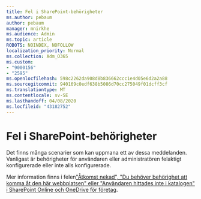 ```yaml
---
title: Fel i SharePoint-behörigheter
ms.author: pebaum
author: pebaum
manager: mnirkhe
ms.audience: Admin
ms.topic: article
ROBOTS: NOINDEX, NOFOLLOW
localization_priority: Normal
ms.collection: Adm_O365
ms.custom:
- "9000156"
- "2595"
ms.openlocfilehash: 598c2262da908d8b836662ccc1e4d05e6d2a2a88
ms.sourcegitcommit: 940169c0edf638b5086d70cc275049f01dcff3cf
ms.translationtype: MT
ms.contentlocale: sv-SE
ms.lasthandoff: 04/08/2020
ms.locfileid: "43182752"
---
```

# <a name="sharepoint-permissions-errors"></a>Fel i SharePoint-behörigheter

Det finns många scenarier som kan uppmana ett av dessa meddelanden. Vanligast är behörigheter för användaren eller administratören felaktigt konfigurerade eller inte alls konfigurerade. 

Mer information finns i felen["Åtkomst nekad", "Du behöver behörighet att komma åt den här webbplatsen" eller "Användaren hittades inte i katalogen" i SharePoint Online och OneDrive för företag](https://docs.microsoft.com/sharepoint/support/administration/access-denied-or-need-permission-error-sharepoint-online-or-onedrive-for-business).
